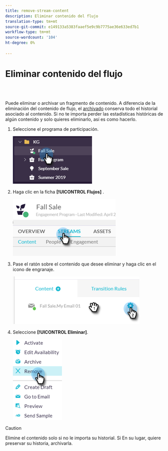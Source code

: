 ```yaml
---
title: remove-stream-content
description: Eliminar contenido del flujo
translation-type: tm+mt
source-git-commit: e149133a5383faaef5e9c9b7775ae36e633ed7b1
workflow-type: tm+mt
source-wordcount: '104'
ht-degree: 0%

---
```



# Eliminar contenido del flujo

<br> 

Puede eliminar o archivar un fragmento de contenido. A diferencia de la eliminación del contenido de flujo, el [archivado](/help/sky/archive-and-unarchive-stream-content.md) conserva todo el historial asociado al contenido. Si no te importa perder las estadísticas históricas de algún contenido y solo quieres eliminarlo, así es como hacerlo.

1. Seleccione el programa de participación.

   ![Imagen uno](/help/sky/assets/engagement-programs/remove-stream-content/remove-stream-content-1.png)

1. Haga clic en la ficha **[!UICONTROL Flujos]** .

   ![Imagen dos](/help/sky/assets/engagement-programs/remove-stream-content/remove-stream-content-2.png)

1. Pase el ratón sobre el contenido que desee eliminar y haga clic en el icono de engranaje.

   ![Imagen tres](/help/sky/assets/engagement-programs/remove-stream-content/remove-stream-content-3.png)

1. Seleccione **[!UICONTROL Eliminar]**.

   ![Imagen Cuatro](/help/sky/assets/engagement-programs/remove-stream-content/remove-stream-content-4.png)

>[!CAUTION]
>
>Elimine el contenido solo si no le importa su historial. Si
>En su lugar, quiere preservar su historia, archivarla.
